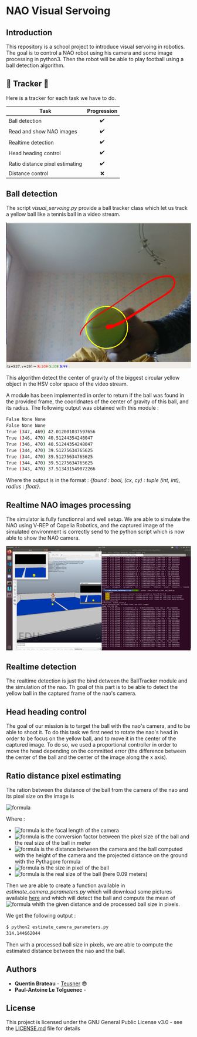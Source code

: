 # NAO Visual Servoing

## Introduction

This repository is a school project to introduce visual servoing in robotics. The goal is to control a NAO robot using his camera and some image processing in python3. Then the robot will be able to play football using a ball detection algorithm.

## :barber: Tracker :barber:
Here is a tracker for each task we have to do.

| Task                            | Progression      |
| --------------------------------|:----------------:|
| Ball detection                  |:heavy_check_mark:|
| Read and show NAO images        |:heavy_check_mark:|
| Realtime detection              |:heavy_check_mark:|
| Head heading control            |:heavy_check_mark:|
| Ratio distance pixel estimating |:heavy_check_mark:|
| Distance control                |:x:               |

## Ball detection

The script *visual_servoing.py* provide a ball tracker class which let us track a yellow ball like a tennis ball in a video stream.

![](imgs/ball_tracking.png)

This algorithm detect the center of gravity of the biggest circular yellow object in the HSV color space of the video stream.

A module has been implemented in order to return if the ball was found in the provided frame, the cooridnates of the center of gravity of this ball, and its radius. The following output was obtained with this module :

```bash
False None None
False None None
True (347, 469) 42.012001037597656
True (346, 470) 40.51244354248047
True (346, 470) 40.51244354248047
True (344, 470) 39.51275634765625
True (344, 470) 39.51275634765625
True (344, 470) 39.51275634765625
True (343, 470) 37.513431549072266
```

Where the output is in the format : *{found : bool, (cx, cy) : tuple (int, int), radius : float}*.

## Realtime NAO images processing

The simulator is fully functionnal and well setup. We are able to simulate the NAO using V-REP of Copelia Robotics, and the captured image of the simulated environment is correctly send to the python script which is now able to show the NAO camera.

![](imgs/nao_camera.png)

## Realtime detection

The realtime detection is just the bind detween the BallTracker module and the simulation of the nao. Th goal of this part is to be able to detect the yellow ball in the captured frame of the nao's camera.

## Head heading control

The goal of our mission is to target the ball with the nao's camera, and to be able to shoot it. To do this task we first need to rotate the nao's head in order to be focus on the yellow ball, and to move it in the center of the captured image. To do so, we used a proportional controller in order to move the head depending on the committed error (the difference between the center of the ball and the center of the image along the x axis).

## Ratio distance pixel estimating

The ration between the distance of the ball from the camera of the nao and its pixel size on the image is

![formula](https://render.githubusercontent.com/render/math?math=\frac{\lambda}{\beta}=\frac{d_B.l_{px}}{l_B})

Where :
* ![formula](https://render.githubusercontent.com/render/math?math=\lambda) is the focal length of the camera
* ![formula](https://render.githubusercontent.com/render/math?math=\beta) is the conversion factor between the pixel size of the ball and the real size of the ball in meter
* ![formula](https://render.githubusercontent.com/render/math?math=d_B) is the distance between the camera and the ball computed with the height of the camera and the projected distance on the ground with the Pythagore formula
* ![formula](https://render.githubusercontent.com/render/math?math=l_{px}) is the size in pixel of the ball
* ![formula](https://render.githubusercontent.com/render/math?math=l_B) is the real size of the ball (here 0.09 meters)

Then we are able to create a function available in *estimate_camera_parameters.py* which will download some pictures available [here](https://ensta-bretagne.fr/zerr/filerepo/vsik/nao/) and which will detect the ball and compute the mean of ![formula](https://render.githubusercontent.com/render/math?math=\frac{\lambda}{\beta}) whith the given distance and de processed ball size in pixels.

We get the following output :

```bash
$ python2 estimate_camera_parameters.py
314.144662044
```

Then with a processed ball size in pixels, we are able to compute the estimated distance between the nao and the ball.

## Authors

* **Quentin Brateau** -  [Teusner](https://github.com/Teusner) :sunglasses:
* **Paul-Antoine Le Tolguenec** - 

## License

This project is licensed under the GNU General Public License v3.0 - see the [LICENSE.md](LICENSE.md) file for details
